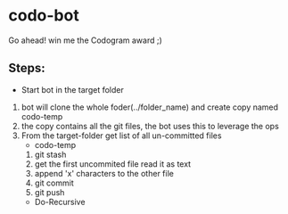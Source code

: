 # codo-bot
Go ahead! win me the Codogram award ;)

## Steps:

* Start bot in the target folder
1. bot will clone the whole foder(../folder_name) and create copy named codo-temp
2. the copy contains all the git files, the bot uses this to leverage the ops
3. From the target-folder get list of all un-committed files
   * codo-temp
   1. git stash 
   2. get the first uncommited file  read it as text
   3. append 'x' characters to the other file
   4. git commit
   5. git push
   * Do-Recursive    

